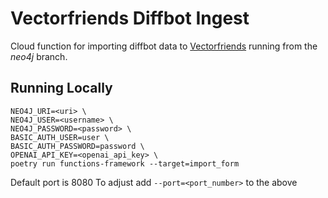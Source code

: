 # Vectorfriends Diffbot Ingest

Cloud function for importing diffbot data to [Vectorfriends](https://github.com/itsajchan/vectorfriends) running from the _neo4j_ branch.

## Running Locally

```
NEO4J_URI=<uri> \
NEO4J_USER=<username> \
NEO4J_PASSWORD=<password> \
BASIC_AUTH_USER=user \
BASIC_AUTH_PASSWORD=password \
OPENAI_API_KEY=<openai_api_key> \
poetry run functions-framework --target=import_form
```

Default port is 8080
To adjust add `--port=<port_number>` to the above
